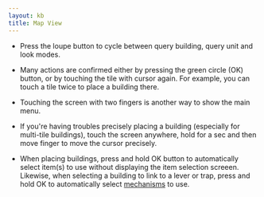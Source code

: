 ```yaml
---
layout: kb
title: Map View
---
```


* Press the loupe button to cycle between query building, query unit and look modes.

* Many actions are confirmed either by pressing the green circle (OK) button, or by touching the tile with cursor again. For example, you can touch a tile twice to place a building there.

* Touching the screen with two fingers is another way to show the main menu.

* If you're having troubles precisely placing a building (especially for multi-tile buildings), touch the screen anywhere, hold for a sec and then move finger to move the cursor precisely.

* When placing buildings, press and hold OK button to automatically select item(s) to use without displaying the item selection screeen. Likewise, when selecting a building to link to a lever or trap, press and hold OK to automatically select [mechanisms](mechanism.html) to use.

